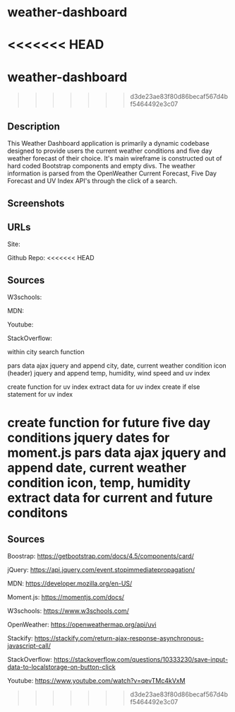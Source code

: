 # weather-dashboard

<<<<<<< HEAD
=======
# weather-dashboard

>>>>>>> d3de23ae83f80d86becaf567d4bf5464492e3c07
## Description 

This Weather Dashboard application is primarily a dynamic codebase designed to provide users the current weather conditions and five day weather forecast of their choice. It's main wireframe is constructed out of hard coded Bootstrap components and empty divs. The weather information is parsed from the OpenWeather Current Forecast, Five Day Forecast and UV Index API's through the click of a search. 

## Screenshots

## URLs

Site:

Github Repo:
<<<<<<< HEAD
## Sources

W3schools:

MDN: 

Youtube:

StackOverflow:


within city search function
<!-- 
create div for empty card -->
<!-- create function for current conditions  -->
<!-- jQuery current dates with moment.js -->
pars data 
ajax
jquery and append city, date, current weather condition icon (header)
jquery and append temp, humidity, wind speed and uv index

create function for uv index
extract data for uv index
create if else statement for uv index

create function for future five day conditions 
jquery dates for moment.js
pars data
ajax
jquery and append date, current weather condition icon, temp, humidity
extract data for current and future conditons 
=======

## Sources

Boostrap: https://getbootstrap.com/docs/4.5/components/card/

jQuery: https://api.jquery.com/event.stopimmediatepropagation/

MDN: https://developer.mozilla.org/en-US/

Moment.js: https://momentjs.com/docs/

W3schools: https://www.w3schools.com/

OpenWeather: https://openweathermap.org/api/uvi

Stackify: https://stackify.com/return-ajax-response-asynchronous-javascript-call/

StackOverflow: https://stackoverflow.com/questions/10333230/save-input-data-to-localstorage-on-button-click

Youtube: https://www.youtube.com/watch?v=qevTMc4kVxM
>>>>>>> d3de23ae83f80d86becaf567d4bf5464492e3c07
